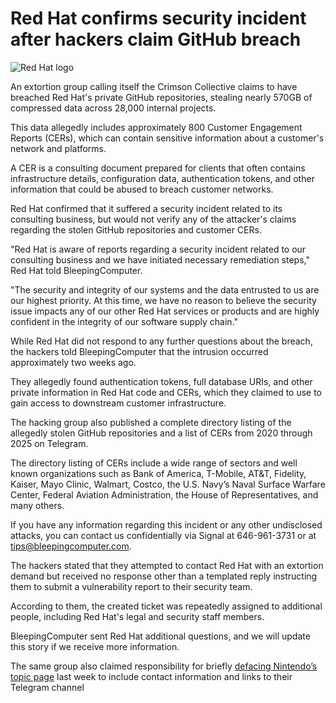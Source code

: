 # Red Hat confirms security incident after hackers claim GitHub breach

![Red Hat logo](https://www.bleepstatic.com/content/hl-images/2025/10/02/redhat-header-vign.jpg)

An extortion group calling itself the Crimson Collective claims to have breached Red Hat's private GitHub repositories, stealing nearly 570GB of compressed data across 28,000 internal projects.

This data allegedly includes approximately 800 Customer Engagement Reports (CERs), which can contain sensitive information about a customer's network and platforms.

A CER is a consulting document prepared for clients that often contains infrastructure details, configuration data, authentication tokens, and other information that could be abused to breach customer networks.

Red Hat confirmed that it suffered a security incident related to its consulting business, but would not verify any of the attacker's claims regarding the stolen GitHub repositories and customer CERs.

"Red Hat is aware of reports regarding a security incident related to our consulting business and we have initiated necessary remediation steps," Red Hat told BleepingComputer.

"The security and integrity of our systems and the data entrusted to us are our highest priority. At this time, we have no reason to believe the security issue impacts any of our other Red Hat services or products and are highly confident in the integrity of our software supply chain."

While Red Hat did not respond to any further questions about the breach, the hackers told BleepingComputer that the intrusion occurred approximately two weeks ago.

They allegedly found authentication tokens, full database URIs, and other private information in Red Hat code and CERs, which they claimed to use to gain access to downstream customer infrastructure.

The hacking group also published a complete directory listing of the allegedly stolen GitHub repositories and a list of CERs from 2020 through 2025 on Telegram.

The directory listing of CERs include a wide range of sectors and well known organizations such as Bank of America, T-Mobile, AT&T, Fidelity, Kaiser, Mayo Clinic, Walmart, Costco, the U.S. Navy’s Naval Surface Warfare Center, Federal Aviation Administration, the House of Representatives, and many others.

If you have any information regarding this incident or any other undisclosed attacks, you can contact us confidentially via Signal at 646-961-3731 or at tips@bleepingcomputer.com.

The hackers stated that they attempted to contact Red Hat with an extortion demand but received no response other than a templated reply instructing them to submit a vulnerability report to their security team.

According to them, the created ticket was repeatedly assigned to additional people, including Red Hat's legal and security staff members.

BleepingComputer sent Red Hat additional questions, and we will update this story if we receive more information.

The same group also claimed responsibility for briefly [defacing Nintendo’s topic page](http://x.com/pirat%5Fnation/status/1970821013559538141) last week to include contact information and links to their Telegram channel
